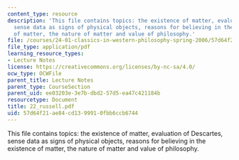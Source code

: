 ```yaml
---
content_type: resource
description: 'This file contains topics: the existence of matter, evaluation of Descartes,
  sense data as signs of physical objects, reasons for believing in the existence
  of matter, the nature of matter and value of philosophy.'
file: /courses/24-01-classics-in-western-philosophy-spring-2006/57d64f21ae84cd1399910fbb6ccb6744_22_russell.pdf
file_type: application/pdf
learning_resource_types:
- Lecture Notes
license: https://creativecommons.org/licenses/by-nc-sa/4.0/
ocw_type: OCWFile
parent_title: Lecture Notes
parent_type: CourseSection
parent_uid: ee03203e-3e7b-dbd2-57d5-ea47c421184b
resourcetype: Document
title: 22_russell.pdf
uid: 57d64f21-ae84-cd13-9991-0fbb6ccb6744
---
```

This file contains topics: the existence of matter, evaluation of Descartes, sense data as signs of physical objects, reasons for believing in the existence of matter, the nature of matter and value of philosophy.
